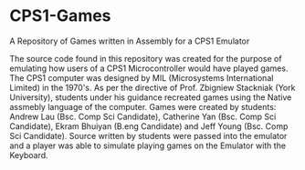 # CPS1-Games
A Repository of Games written in Assembly for a CPS1 Emulator

The source code found in this repository was created for the purpose of emulating how users of a CPS1 Microcontroller would have played games. The CPS1 computer was designed by MIL (Microsystems International Limited) in the 1970's. As per the directive of Prof. Zbigniew Stackniak (York University), students under his guidance recreated games using the Native assmebly language of the computer. Games were created by students: Andrew Lau (Bsc. Comp Sci Candidate), Catherine Yan (Bsc. Comp Sci Candidate), Ekram Bhuiyan (B.eng Candidate) and Jeff Young (Bsc. Comp Sci Candidate). Source written by students were passed into the emulator and a player was able to simulate playing games on the Emulator with the Keyboard.


